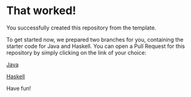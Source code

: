 # That worked!

You successfully created this repository from the template.

To get started now, we prepared two branches for you, containing the starter code for Java and Haskell.
You can open a Pull Request for this repository by simply clicking on the link of your choice:

[Java](https://github.com/smjonas/compiler-design-lab/compare/main...starter/java)

[Haskell](https://github.com/smjonas/compiler-design-lab/compare/main...starter/haskell)

Have fun!
